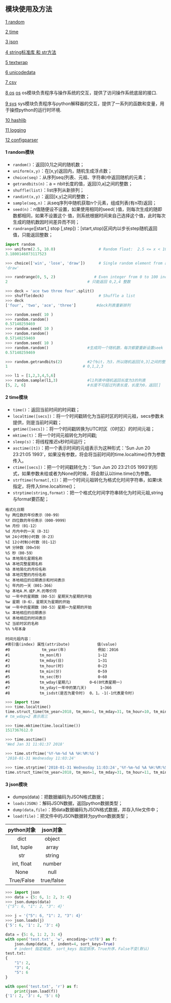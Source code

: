 ## 模块使用及方法

[1 random](#1-random模块)

[2 time](#2-time模块)

[3 json](#3-json模块)

[4 string标准库 和 str方法](http://blog.csdn.net/github_36601823/article/details/77815013)

[5 textwrap](https://www.cnblogs.com/wj5633/p/6931187.html)

[6 unicodedata](http://blog.csdn.net/caimouse/article/details/49382477)

[7 csv](https://www.cnblogs.com/yanglang/p/7126660.html)

[8 os](https://www.cnblogs.com/ginvip/p/6439679.html)    [os](http://blog.csdn.net/lygzscnt12/article/details/52470017)	os模块负责程序与操作系统的交互，提供了访问操作系统底层的接口.

[9 sys](https://www.cnblogs.com/Archie-s/p/6860301.html)	sys模块负责程序与python解释器的交互，提供了一系列的函数和变量，用于操控python的运行时环境.

[10 hashlib](http://blog.csdn.net/KMite/article/details/79337175)

[11 logging](http://python.jobbole.com/86887/)

[12 configparser](http://blog.csdn.net/miner_k/article/details/77857292)







#### 1 random模块

- `random()`：返回[0,1]之间的随机数；
- `uniform(x,y)`：在[x,y)返回内，随机生成浮点数；
- `choice(seq)`：从序列seq(列表、元祖、字符串)中返回随机的元素；
- `getrandbits(n)`：a = nbit长度的值，返回[0,a]之间的整数；
- `shuffle(list)`：list序列从新排列；
- `randint(x,y)`：返回[x,y]之间的整数；
- `sample(seq,n)`：从seq序列中随机获取n个元素，组成列表(有n项)返回；
- `seed(n)`：n值随便设不设置，如果使用相同的seed( )值，则每次生成的随即数都相同，如果不设置这个       值，则系统根据时间来自己选择这个值，此时每次生成的随机数因时间差异而不同；
- `randrange`([start,] stop [,step])：[start,stop)区间内以步长step随机返回值，只能返回整数；

```python 
import random
>>> uniform(2.5, 10.0)                   # Random float:  2.5 <= x < 10.0
3.1800146073117523

>>> choice(['win', 'lose', 'draw'])      # Single random element from a sequence
'draw'

>>> randrange(0, 5, 2)                 # Even integer from 0 to 100 inclusive
2									# 只能返回 0,2,4 整数

>>> deck = 'ace two three four'.split()
>>> shuffle(deck)                        # Shuffle a list
>>> deck
['four', 'two', 'ace', 'three']			#deck列表重新排列

>>> random.seed( 10 )
>>> random.random()
0.57140259469
>>> random.seed( 10 )
>>> random.random()
0.57140259469
>>> random.seed( 10 )
>>> random.random()					#生成同一个随机数，每次都要重新设置seek
0.57140259469

>>> random.getrandbits(2)			#2个bit，为3，所以随机返回[0,3]之间的整数
1								  # 0,1,2,3

>>> l1 = [1,2,3,4,5,6]				
>>> random.sample(l1,3)				#l1列表中随机返回长度为3的列表
[5, 2, 6]							#长度不可超过列表长度，长度为0，返回[]
```

#### 2 time模块

- `time()`：返回当前时间的时间戳；
- `localtime([secs])`：将一个时间戳转化为当前时区的时间元祖，secs参数未提供，则是当前时间戳；
- `gmtime([secs])`：将一个时间戳转换为UTC时区（0时区）的时间元祖；
- `mktime(t)`：将一个时间元祖转化为时间戳;
- `sleep(s)`：将线程推迟s秒时间运行；
- `asctime([t])`：把一个表示时间的元组表示为这种形式：'Sun Jun 20 23:21:05 1993'，如果没有参数，将会将当前时间的time.localtime()作为参数传入。
- `ctime([secs])`：把一个时间戳转化为：'Sun Jun 20 23:21:05 1993'的形式，如果参数未给或者为None的时候，将会默认以time.time()为参数。
- `strftime(format[,t])`：把一个时间元祖转化为格式化时间字符串，如果t未指定，将传入time.localtime()；
- `strptime(string,format)`：把一个格式化时间字符串转化为时间元祖,string与format要匹配；

```
格式化日期
%y 两位数的年份表示（00-99）
%Y 四位数的年份表示（000-9999）
%m 月份（01-12）
%d 月内中的一天（0-31）
%H 24小时制小时数（0-23）
%I 12小时制小时数（01-12）
%M 分钟数（00=59）
%S 秒（00-59）
%a 本地简化星期名称
%A 本地完整星期名称
%b 本地简化的月份名称
%B 本地完整的月份名称
%c 本地相应的日期表示和时间表示
%j 年内的一天（001-366）
%p 本地A.M.或P.M.的等价符
%U 一年中的星期数（00-53）星期天为星期的开始
%w 星期（0-6），星期天为星期的开始
%W 一年中的星期数（00-53）星期一为星期的开始
%x 本地相应的日期表示
%X 本地相应的时间表示
%Z 当前时区的名称
%% %号本身

时间元祖内容：
#索引值(index)	属性(attribute)		     值(value)
#0	            tm_year(年)	            例如：2016
#1			   tm_mon(月)				1~12
#2			   tm_mday(日)				1~31
#3			   tm_hour(时)				0~23
#4			   tm_min(分)				0~59
#5			   tm_sec(秒)				0~60
#6			   tm_wday(星期几)		   0~6(0代表星期一)
#7			   tm_yday(一年中的第几天)	     1~366
#8			   tm_isdst(是否为夏令时)	 0，1，-1(-1代表夏令时)
```

```python
>>> import time
>>> time.localtime()
time.struct_time(tm_year=2018, tm_mon=1, tm_mday=31, tm_hour=10, tm_min=58, tm_sec=15, tm_wday=2, tm_yday=31, tm_isdst=0)
# tm_wday=2 表示周三

>>> time.mktime(time.localtime())
1517367612.0

>>> time.asctime()
'Wed Jan 31 11:01:37 2018'

>>> time.strftime('%Y-%m-%d %A %H:%M:%S')
'2018-01-31 Wednesday 11:03:24'

>>> time.strptime('2018-01-31 Wednesday 11:03:24','%Y-%m-%d %A %H:%M:%S')
time.struct_time(tm_year=2018, tm_mon=1, tm_mday=31, tm_hour=11, tm_min=3, tm_sec=24, tm_wday=2, tm_yday=31, tm_isdst=-1)
```

#### 3 json模块

- dumps(data)：把数据编码为JSON格式数据；
- `loads(JSON)`：解码JSON数据，返回python数据类型；
- `dump(data,file)`：把data数据编码为JSON格式数据，并存入file文件中；
- `load(file)`：把文件中的JSON数据转为python数据类型；

|  python对象   |   json对象   |
| :---------: | :--------: |
|    dict     |   object   |
| list, tuple |   array    |
|     str     |   string   |
| int, float  |   number   |
|    None     |    null    |
| True/False  | true/false |

```python
>>> import json
>>> data = {5: 6, 1: 2, 3: 4}
>>> json.dumps(data)
'{"5": 6, "1": 2, "3": 4}'

>>> j = '{"5": 6, "1": 2, "3": 4}'
>>> json.loads(j)
{'5': 6, '1': 2, '3': 4}

data = {5: 6, 1: 2, 3: 4}
with open('test.txt', 'w', encoding='utf8') as f:
    json.dump(data, f, indent=4, sort_keys=True)
    # indent 指定缩进， sort_keys 指定排序，True升序，False不变(默认)
test.txt:
{
    "1": 2,
    "3": 4,
    "5": 6
}

with open('test.txt', 'r') as f:
    print(json.load(f))
{'1': 2, '3': 4, '5': 6}
```

